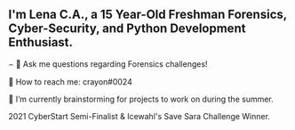 ## I'm Lena C.A., a 15 Year-Old Freshman Forensics, Cyber-Security, and Python Development Enthusiast.



⌢ 💬 Ask me questions regarding Forensics challenges!

📮 How to reach me: crayon#0024

🔭 I’m currently brainstorming for projects to work on during the summer.

2021 CyberStart Semi-Finalist & Icewahl's Save Sara Challenge Winner.
